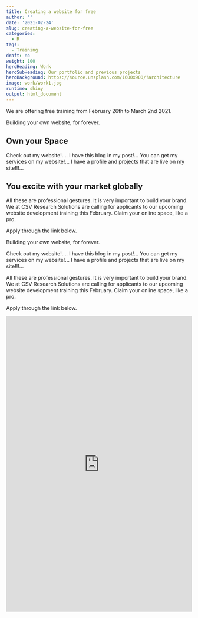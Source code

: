 ```yaml
---
title: Creating a website for free
author: ''
date: '2021-02-24'
slug: creating-a-website-for-free
categories:
  - R
tags:
  - Training
draft: no
weight: 100
heroHeading: Work
heroSubHeading: Our portfolio and previous projects
heroBackground: https://source.unsplash.com/1600x900/?architecture
image: work/work1.jpg
runtime: shiny
output: html_document
---
```


We are offering free training from February 26th to March 2nd 2021.

Building your own website, for forever.

## Own your Space

Check out my website!.... I have this blog in my post!... You can get my services on my website!... I have a profile and projects that are live on my site!!!...

## You excite with your market globally

All these are professional gestures. It is very important to build your brand. We at CSV Research Solutions are calling for applicants to our upcoming website development training this February. Claim your online space, like a pro.

Apply through the link below.

Building your own website, for forever.

Check out my website!.... I have this blog in my post!... You can get my services on my website!... I have a profile and projects that are live on my site!!!...

All these are professional gestures. It is very important to build your brand. We at CSV Research Solutions are calling for applicants to our upcoming website development training this February. Claim your online space, like a pro.

Apply through the link below.


<iframe height="800" width="100%" frameborder="no" src="https://ee.kobotoolbox.org/i/69E4LxpN" ></iframe>

 <br>
